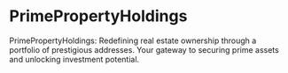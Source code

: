 # PrimePropertyHoldings
PrimePropertyHoldings: Redefining real estate ownership through a portfolio of prestigious addresses. Your gateway to securing prime assets and unlocking investment potential.
